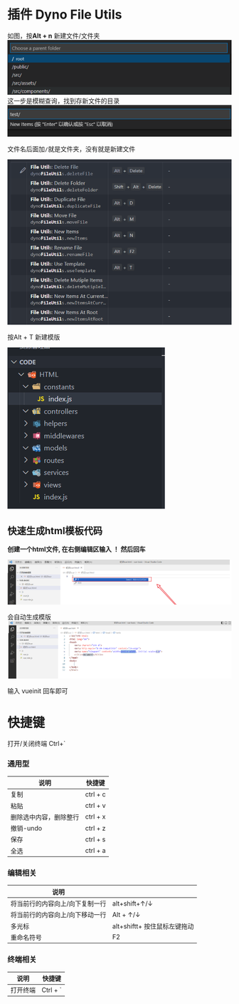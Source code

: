 # 插件 Dyno File Utils

如图，按**Alt + n** 新建文件/文件夹
![img](vscode%E4%BD%BF%E7%94%A8.assets/2184382-20220301212307953-1694235860.png)
这一步是模糊查询，找到存新文件的目录
![img](vscode%E4%BD%BF%E7%94%A8.assets/2184382-20220301212437359-494172449.png)

文件名后面加`/`就是文件夹，没有就是新建文件

![image-20231113180011614](vscode%E4%BD%BF%E7%94%A8.assets/image-20231113180011614.png)

按Alt + T 新建模版

![image-20231113175404137](vscode%E4%BD%BF%E7%94%A8.assets/image-20231113175404137.png)

## 快速生成html模板代码

**创建一个html文件, 在右侧编辑区输入  ！ 然后回车**

![image-20230906095643582](vscode%E4%BD%BF%E7%94%A8.assets/image-20230906095643582.png)

会自动生成模版
![image-20230906095653617](vscode%E4%BD%BF%E7%94%A8.assets/image-20230906095653617.png)

输入 vueinit 回车即可

# 快捷键

打开/关闭终端   Ctrl+`  

### 通用型

| 说明                   | 快捷键   |
| ---------------------- | -------- |
| 复制                   | ctrl + c |
| 粘贴                   | ctrl + v |
| 删除选中内容，删除整行 | ctrl + x |
| 撤销-undo              | ctrl + z |
| 保存                   | ctrl + s |
| 全选                   | ctrl + a |

### 编辑相关

| 说明                            |                              |
| ------------------------------- | ---------------------------- |
| 将当前行的内容向上/向下复制一行 | alt+shift+↑/↓                |
| 将当前行的内容向上/向下移动一行 | Alt + ↑/↓                    |
| 多光标                          | alt+shiftt+ 按住鼠标左键拖动 |
| 重命名符号                      | F2                           |

### 终端相关

| 说明     | 快捷键   |
| -------- | -------- |
| 打开终端 | Ctrl + ` |
